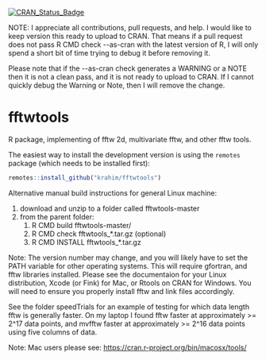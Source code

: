[![CRAN_Status_Badge](http://www.r-pkg.org/badges/version/fftwtools)](https://cran.r-project.org/package=fftwtools)

NOTE: 
I appreciate all contributions, pull requests, and help. I would like to keep version this ready to upload to CRAN. That means if a pull request does not pass R CMD check --as-cran with the latest version of R, I will only spend a short bit of time trying to debug it before removing it.

Please note that if the  --as-cran check generates a WARNING or a NOTE then it is not a clean pass, and it is not ready to upload to CRAN. If I cannot quickly debug the Warning or Note, then I will remove the change.

fftwtools
=========

R package, implementing of fftw 2d, multivariate fftw, and other fftw tools.

The easiest way to install the development version is using the `remotes` package (which needs to be installed first):

```r
remotes::install_github("krahim/fftwtools")
```

Alternative manual build instructions for general Linux machine:

1) download and unzip to a folder called fftwtools-master
2) from the parent folder:
    1.  R CMD build fftwtools-master/ 
    2.  R CMD check fftwtools_*.tar.gz (optional)
    3.  R CMD INSTALL fftwtools_*.tar.gz 

Note: The version number may change, and you will likely have to set the PATH variable for other operating systems. This will require gfortran, and fftw libraries installed. Please see the documentaion for your Linux distribution, Xcode (or Fink) for Mac, or Rtools on CRAN for Windows. You will need to ensure you properly install fftw and link files accordingly. 


See the folder speedTrials for an example of testing for which data length fftw is generally faster. On my laptop I found fftw faster at approximately >= 2^17 data points, and mvfftw faster at approximately >= 2^16 data points using five columns of data.

Note: Mac users please see: https://cran.r-project.org/bin/macosx/tools/

